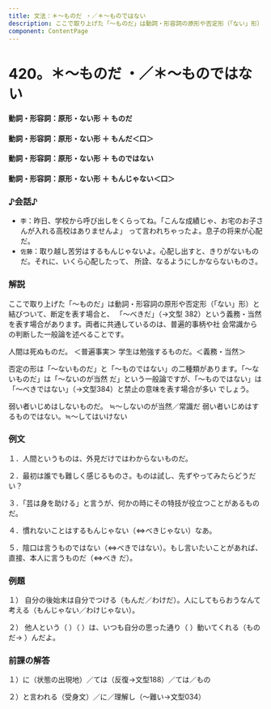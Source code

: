 ```yaml
---
title: 文法：＊～ものだ ・／＊～ものではない
description: ここで取り上げた「～ものだ」は動詞・形容詞の原形や否定形（「ない」形）と結びついて、断定を表す場合と、 「～べきだ」（→文型 382）という義務・当然を表す場合があります。両者に共通しているのは、普遍的事柄や社 会常識からの判断した一般論を述べることです。
component: ContentPage
---
```



# 420。＊～ものだ ・／＊～ものではない
#### 動詞・形容詞：原形・ない形 ＋ ものだ
#### 動詞・形容詞：原形・ない形 ＋ もんだ＜口＞
#### 動詞・形容詞：原形・ない形 ＋ ものではない
#### 動詞・形容詞：原形・ない形 ＋ もんじゃない＜口＞
### ♪会話♪
- `李`：昨日、学校から呼び出しをくらってね。「こんな成績じゃ、お宅のお子さんが入れる高校はありませんよ」 って言われちゃったよ。息子の将来が心配だ。
- `佐藤`：取り越し苦労はするもんじゃないよ。心配し出すと、きりがないものだ。それに、いくら心配したって、 所詮、なるようにしかならないものさ。
### 解説
ここで取り上げた「～ものだ」は動詞・形容詞の原形や否定形（「ない」形）と結びついて、断定を表す場合と、 「～べきだ」（→文型 382）という義務・当然を表す場合があります。両者に共通しているのは、普遍的事柄や社 会常識からの判断した一般論を述べることです。

人間は死ぬものだ。 ＜普遍事実＞ 学生は勉強するものだ。＜義務・当然＞

否定の形は「～ないものだ」と「～ものではない」の二種類があります。「～ないものだ」は「～ないのが当然 だ」という一般論ですが、「～ものではない」は「～べきではない」（→文型384）と禁止の意味を表す場合が多い でしょう。

弱い者いじめはしないものだ。 ≒～しないのが当然／常識だ 弱い者いじめはするものではない。≒～してはいけない
### 例文
１．人間というものは、外見だけではわからないものだ。

２．最初は誰でも難しく感じるものさ。ものは試し、先ずやってみたらどうだい？

３．「芸は身を助ける」と言うが、何かの時にその特技が役立つことがあるものだ。

４．慣れないことはするもんじゃない（⇔べきじゃない）なあ。

５．陰口は言うものではない（⇔べきではない）。もし言いたいことがあれば、直接、本人に言うものだ（⇔べき だ）。
### 例題
１） 自分の後始末は自分でつける（もんだ／わけだ）。人にしてもらおうなんて考える（もんじゃない／わけじゃない）。      

２） 他人という（ ）（ ）は、いつも自分の思った通り（ ）動いてくれる（ものだ→ ）んだよ。
### 前課の解答
１）に（状態の出現地）／ては（反復→文型188）／ては／もの

２）と言われる（受身文）／に／理解し（～難い→文型034）
